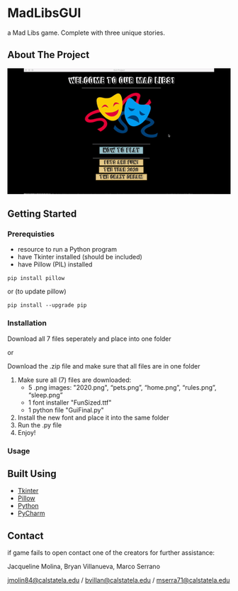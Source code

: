 # MadLibsGUI
a Mad Libs game. Complete with three unique stories.


## About The Project

![Intro](demo_gifs/intro.gif)

## Getting Started

### Prerequisties
- resource to run a Python program
- have Tkinter installed (should be included)
- have Pillow (PIL) installed
```
pip install pillow
```

or (to update pillow)
```
pip install --upgrade pip
```



### Installation

Download all 7 files seperately and place into one folder

or

Download the .zip file and make sure that all files are in one folder


1. Make sure all (7) files are downloaded: 
   - 5 .png images: "2020.png", “pets.png”, “home.png”, “rules.png”, “sleep.png”
   - 1 font installer "FunSized.ttf"
   - 1 python file "GuiFinal.py"
2. Install the new font and place it into the same folder
3. Run the .py file
4. Enjoy!

### Usage



## Built Using
- [Tkinter](https://docs.python.org/3/library/tkinter.html)
- [Pillow](https://pillow.readthedocs.io/en/stable/)
- [Python](https://www.python.org/downloads/)
- [PyCharm](https://www.jetbrains.com/pycharm/download/#section=mac)

## Contact
if game fails to open contact one of the creators for further assistance:

Jacqueline Molina, Bryan Villanueva, Marco Serrano

jmolin84@calstatela.edu / bvillan@calstatela.edu / mserra71@calstatela.edu

